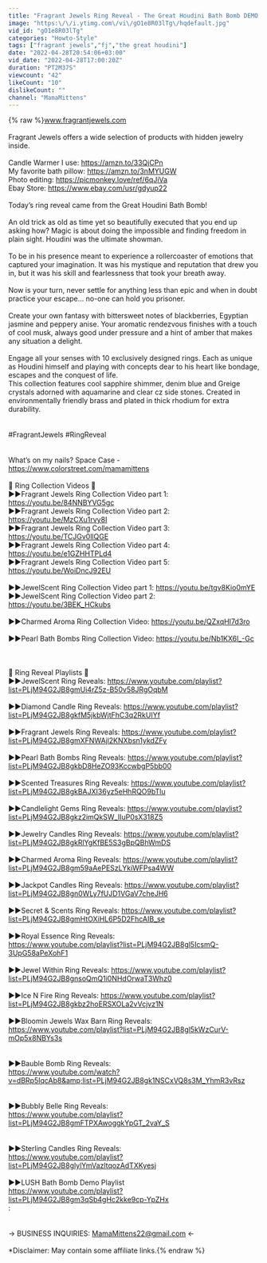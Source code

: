 ```yaml
---
title: "Fragrant Jewels Ring Reveal - The Great Houdini Bath Bomb DEMO!"
image: "https:\/\/i.ytimg.com\/vi\/gO1e8R03lTg\/hqdefault.jpg"
vid_id: "gO1e8R03lTg"
categories: "Howto-Style"
tags: ["fragrant jewels","fj","the great houdini"]
date: "2022-04-28T20:54:06+03:00"
vid_date: "2022-04-28T17:00:20Z"
duration: "PT2M37S"
viewcount: "42"
likeCount: "10"
dislikeCount: ""
channel: "MamaMittens"
---
```

{% raw %}www.fragrantjewels.com <br /><br />Fragrant Jewels offers a wide selection of products with hidden jewelry inside.<br /><br />Candle Warmer I use: <a rel="nofollow" target="blank" href="https://amzn.to/33QjCPn">https://amzn.to/33QjCPn</a><br />My favorite bath pillow: <a rel="nofollow" target="blank" href="https://amzn.to/3nMYUGW">https://amzn.to/3nMYUGW</a><br />Photo editing: <a rel="nofollow" target="blank" href="https://picmonkey.love/ref/6qJiVa">https://picmonkey.love/ref/6qJiVa</a><br />Ebay Store: <a rel="nofollow" target="blank" href="https://www.ebay.com/usr/gdyup22">https://www.ebay.com/usr/gdyup22</a><br /><br />Today’s ring reveal came from the Great Houdini Bath Bomb!<br /><br />An old trick as old as time yet so beautifully executed that you end up asking how? Magic is about doing the impossible and finding freedom in plain sight. Houdini was the ultimate showman.<br /><br />To be in his presence meant to experience a rollercoaster of emotions that captured your imagination. It was his mystique and reputation that drew you in, but it was his skill and fearlessness that took your breath away.<br /><br />Now is your turn, never settle for anything less than epic and when in doubt practice your escape… no-one can hold you prisoner.<br /><br />Create your own fantasy with bittersweet notes of blackberries, Egyptian jasmine and peppery anise. Your aromatic rendezvous finishes with a touch of cool musk, always good under pressure  and a hint of amber that makes any situation a delight.<br /><br />Engage all your senses with 10 exclusively designed rings. Each as unique as Houdini himself and playing with concepts dear to his heart like bondage, escapes and the conquest of life.<br />This collection features cool sapphire shimmer, denim blue and Greige crystals adorned with aquamarine and clear cz side stones. Created in environmentally friendly brass and plated in thick rhodium for extra durability. <br /><br /><br />#FragrantJewels #RingReveal<br /><br /><br />What’s on my nails? Space Case - <a rel="nofollow" target="blank" href="https://www.colorstreet.com/mamamittens">https://www.colorstreet.com/mamamittens</a><br /><br />💎 Ring Collection Videos 💎<br />►►Fragrant Jewels Ring Collection Video part 1: <a rel="nofollow" target="blank" href="https://youtu.be/84NNBYVG5gc">https://youtu.be/84NNBYVG5gc</a><br />►►Fragrant Jewels Ring Collection Video part 2: <a rel="nofollow" target="blank" href="https://youtu.be/MzCXu1rvy8I">https://youtu.be/MzCXu1rvy8I</a><br />►►Fragrant Jewels Ring Collection Video part 3: <a rel="nofollow" target="blank" href="https://youtu.be/TCJGv0llQGE">https://youtu.be/TCJGv0llQGE</a><br />►►Fragrant Jewels Ring Collection Video part 4: <a rel="nofollow" target="blank" href="https://youtu.be/e1GZHHTPLd4">https://youtu.be/e1GZHHTPLd4</a><br />►►Fragrant Jewels Ring Collection Video part 5: <a rel="nofollow" target="blank" href="https://youtu.be/WoiDncJ92EU">https://youtu.be/WoiDncJ92EU</a><br /><br />►►JewelScent Ring Collection Video part 1: <a rel="nofollow" target="blank" href="https://youtu.be/tgv8Kio0mYE">https://youtu.be/tgv8Kio0mYE</a><br />►►JewelScent Ring Collection Video part 2: <a rel="nofollow" target="blank" href="https://youtu.be/3BEK_HCkubs">https://youtu.be/3BEK_HCkubs</a><br /><br />►►Charmed Aroma Ring Collection Video: <a rel="nofollow" target="blank" href="https://youtu.be/QZxqHI7d3ro">https://youtu.be/QZxqHI7d3ro</a><br /><br />►►Pearl Bath Bombs Ring Collection Video: <a rel="nofollow" target="blank" href="https://youtu.be/Nb1KX6l_-Gc">https://youtu.be/Nb1KX6l_-Gc</a><br /><br /><br /><br />💎 Ring Reveal Playlists 💎<br />►►JewelScent Ring Reveals: <a rel="nofollow" target="blank" href="https://www.youtube.com/playlist?list=PLjM94G2JB8gmUi4rZ5z-B50v58JRgOqbM">https://www.youtube.com/playlist?list=PLjM94G2JB8gmUi4rZ5z-B50v58JRgOqbM</a><br /><br />►►Diamond Candle Ring Reveals: <a rel="nofollow" target="blank" href="https://www.youtube.com/playlist?list=PLjM94G2JB8gkfM5jkbWjtFhC3q2RkUIYf">https://www.youtube.com/playlist?list=PLjM94G2JB8gkfM5jkbWjtFhC3q2RkUIYf</a><br /><br />►►Fragrant Jewels Ring Reveals: <a rel="nofollow" target="blank" href="https://www.youtube.com/playlist?list=PLjM94G2JB8gmXFNWAjl2KNXbsn1ykdZFy">https://www.youtube.com/playlist?list=PLjM94G2JB8gmXFNWAjl2KNXbsn1ykdZFy</a><br /><br />►►Pearl Bath Bombs Ring Reveals: <a rel="nofollow" target="blank" href="https://www.youtube.com/playlist?list=PLjM94G2JB8gkbD8HeZO93KccwbgP5bb00">https://www.youtube.com/playlist?list=PLjM94G2JB8gkbD8HeZO93KccwbgP5bb00</a><br /><br />►►Scented Treasures Ring Reveals: <a rel="nofollow" target="blank" href="https://www.youtube.com/playlist?list=PLjM94G2JB8gkBAJXI36yz5eHhRQO9bTlu">https://www.youtube.com/playlist?list=PLjM94G2JB8gkBAJXI36yz5eHhRQO9bTlu</a><br /><br />►►Candlelight Gems Ring Reveals: <a rel="nofollow" target="blank" href="https://www.youtube.com/playlist?list=PLjM94G2JB8gkz2imQkSW_IIuP0sX318Z5">https://www.youtube.com/playlist?list=PLjM94G2JB8gkz2imQkSW_IIuP0sX318Z5</a><br /><br />►►Jewelry Candles Ring Reveals: <a rel="nofollow" target="blank" href="https://www.youtube.com/playlist?list=PLjM94G2JB8gkRlYgKfBE5S3gBpQBhWmDS">https://www.youtube.com/playlist?list=PLjM94G2JB8gkRlYgKfBE5S3gBpQBhWmDS</a><br /><br />►►Charmed Aroma Ring Reveals: <a rel="nofollow" target="blank" href="https://www.youtube.com/playlist?list=PLjM94G2JB8gm59aAePESzLYkiWFPsa4WW">https://www.youtube.com/playlist?list=PLjM94G2JB8gm59aAePESzLYkiWFPsa4WW</a><br /><br />►►Jackpot Candles Ring Reveals: <a rel="nofollow" target="blank" href="https://www.youtube.com/playlist?list=PLjM94G2JB8gn0WLy7fUJD1VGaV7cheJH6">https://www.youtube.com/playlist?list=PLjM94G2JB8gn0WLy7fUJD1VGaV7cheJH6</a><br /><br />►►Secret &amp; Scents Ring Reveals: <a rel="nofollow" target="blank" href="https://www.youtube.com/playlist?list=PLjM94G2JB8gmHtOXiHL6P5D2FhcAIB_se">https://www.youtube.com/playlist?list=PLjM94G2JB8gmHtOXiHL6P5D2FhcAIB_se</a><br /><br />►►Royal Essence Ring Reveals: <br /><a rel="nofollow" target="blank" href="https://www.youtube.com/playlist?list=PLjM94G2JB8gl5IcsmQ-3UpG58aPeXohF1">https://www.youtube.com/playlist?list=PLjM94G2JB8gl5IcsmQ-3UpG58aPeXohF1</a><br /><br />►►Jewel Within Ring Reveals: <a rel="nofollow" target="blank" href="https://www.youtube.com/playlist?list=PLjM94G2JB8gnsoQmQ1i0NHdOrwaT3Whz0">https://www.youtube.com/playlist?list=PLjM94G2JB8gnsoQmQ1i0NHdOrwaT3Whz0</a><br /><br />►►Ice N Fire Ring Reveals: <a rel="nofollow" target="blank" href="https://www.youtube.com/playlist?list=PLjM94G2JB8gkbz2hoERSXOLa2vVcjvz1N">https://www.youtube.com/playlist?list=PLjM94G2JB8gkbz2hoERSXOLa2vVcjvz1N</a><br /><br />►►Bloomin Jewels Wax Barn Ring Reveals:<br /><a rel="nofollow" target="blank" href="https://www.youtube.com/playlist?list=PLjM94G2JB8gl5kWzCurV-mOp5x8NBYs3s">https://www.youtube.com/playlist?list=PLjM94G2JB8gl5kWzCurV-mOp5x8NBYs3s</a><br /><br /><br />►►Bauble Bomb Ring Reveals:<br /><a rel="nofollow" target="blank" href="https://www.youtube.com/watch?v=dBRp5IqcAb8&amp;list=PLjM94G2JB8gk1NSCxVQ8s3M_YhmR3vRsz">https://www.youtube.com/watch?v=dBRp5IqcAb8&amp;list=PLjM94G2JB8gk1NSCxVQ8s3M_YhmR3vRsz</a><br /><br /><br />►►Bubbly Belle Ring Reveals:<br /><a rel="nofollow" target="blank" href="https://www.youtube.com/playlist?list=PLjM94G2JB8gmFTPXAwoggkYpGT_2vaY_S">https://www.youtube.com/playlist?list=PLjM94G2JB8gmFTPXAwoggkYpGT_2vaY_S</a><br /><br /><br />►►Sterling Candles Ring Reveals:<br /><a rel="nofollow" target="blank" href="https://www.youtube.com/playlist?list=PLjM94G2JB8glylYmVazltqozAdTXKyesj">https://www.youtube.com/playlist?list=PLjM94G2JB8glylYmVazltqozAdTXKyesj</a><br /><br />►►LUSH Bath Bomb Demo Playlist<br /><a rel="nofollow" target="blank" href="https://www.youtube.com/playlist?list=PLjM94G2JB8gm3qSb4gHc2kke9cp-YpZHx">https://www.youtube.com/playlist?list=PLjM94G2JB8gm3qSb4gHc2kke9cp-YpZHx</a><br />:<br /><br /><br />→ BUSINESS INQUIRIES: MamaMittens22@gmail.com ←<br /><br />*Disclaimer: May contain some affiliate links.{% endraw %}
